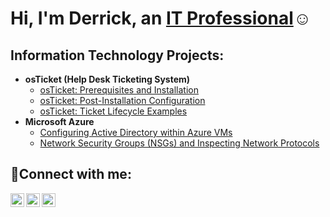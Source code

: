 <h1>Hi, I'm Derrick, an <a href="https://linkedin.com/in/Jderrickyoung">IT Professional</a>☺</h1>

<h2> Information Technology Projects:</h2>

- <b>osTicket (Help Desk Ticketing System)</b>
  - [osTicket: Prerequisites and Installation](https://github.com/jderrickyoung/osticket-prereqs)
  - [osTicket: Post-Installation Configuration](https://github.com/jderrickyoung/post-install-config)
  - [osTicket: Ticket Lifecycle Examples](https://github.com/jderrickyoung/ticket-lifecycle)
- <b>Microsoft Azure</b>
  - [Configuring Active Directory within Azure VMs](https://github.com/jderrickyoung/configure-ad)
  - [Network Security Groups (NSGs) and Inspecting Network Protocols](https://github.com/jderrickyoung/azure-network-protocols)

<h2>🤳Connect with me:</h2>

[<img align="left" alt="Josh | Twitter" width="22px" src="https://cdn.jsdelivr.net/npm/simple-icons@v3/icons/twitter.svg" />][twitter]
[<img align="left" alt="Josh | LinkedIn" width="22px" src="https://cdn.jsdelivr.net/npm/simple-icons@v3/icons/linkedin.svg" />][linkedin]
[<img align="left" alt="Josh | Instagram" width="22px" src="https://cdn.jsdelivr.net/npm/simple-icons@v3/icons/instagram.svg" />][instagram]

[twitter]: https://twitter.com/Jderrickyoung
[instagram]: https://www.instagram.com/Jderrickyoung
[linkedin]: https://linkedin.com/in/Jderrickyoung
